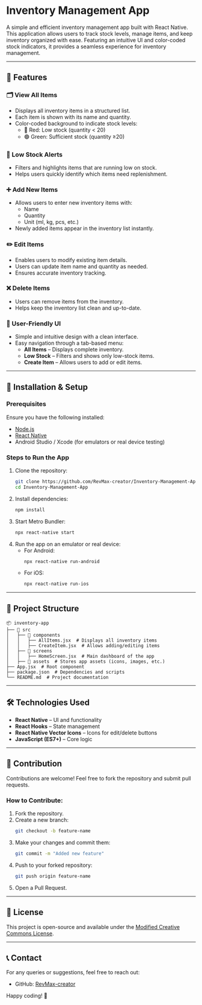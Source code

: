 # Inventory Management App

A simple and efficient inventory management app built with React Native. This application allows users to track stock levels, manage items, and keep inventory organized with ease. Featuring an intuitive UI and color-coded stock indicators, it provides a seamless experience for inventory management.

---

## 📌 Features

### 🗂 View All Items  
- Displays all inventory items in a structured list.  
- Each item is shown with its name and quantity.  
- Color-coded background to indicate stock levels:
  - 🔴 Red: Low stock (quantity < 20)
  - 🟢 Green: Sufficient stock (quantity ≥20)

### 🚨 Low Stock Alerts  
- Filters and highlights items that are running low on stock.  
- Helps users quickly identify which items need replenishment.

### ➕ Add New Items  
- Allows users to enter new inventory items with:
  - Name
  - Quantity
  - Unit (ml, kg, pcs, etc.)
- Newly added items appear in the inventory list instantly.

### ✏️ Edit Items  
- Enables users to modify existing item details.  
- Users can update item name and quantity as needed.  
- Ensures accurate inventory tracking.

### ❌ Delete Items  
- Users can remove items from the inventory.  
- Helps keep the inventory list clean and up-to-date.

### 🎨 User-Friendly UI  
- Simple and intuitive design with a clean interface.  
- Easy navigation through a tab-based menu:
  - **All Items** – Displays complete inventory.
  - **Low Stock** – Filters and shows only low-stock items.
  - **Create Item** – Allows users to add or edit items.

---

## 🚀 Installation & Setup

### Prerequisites
Ensure you have the following installed:
- [Node.js](https://nodejs.org/)
- [React Native](https://reactnative.dev/docs/environment-setup)
- Android Studio / Xcode (for emulators or real device testing)

### Steps to Run the App
1. Clone the repository:
   ```sh
   git clone https://github.com/RevMax-creator/Inventory-Management-App.git
   cd Inventory-Management-App
   ```
2. Install dependencies:
   ```sh
   npm install
   ```
3. Start Metro Bundler:
   ```sh
   npx react-native start
   ```
4. Run the app on an emulator or real device:
   - For Android:
     ```sh
     npx react-native run-android
     ```
   - For iOS:
     ```sh
     npx react-native run-ios
     ```

---

## 📂 Project Structure
```
📦 inventory-app
├── 📂 src
│   ├── 📂 components
│   │   ├── AllItems.jsx  # Displays all inventory items
│   │   ├── CreateItem.jsx  # Allows adding/editing items
│   ├── 📂 screens
│   │   ├── HomeScreen.jsx  # Main dashboard of the app
│   ├── 📂 assets  # Stores app assets (icons, images, etc.)
├── App.jsx  # Root component
├── package.json  # Dependencies and scripts
└── README.md  # Project documentation
```

---

## 🛠️ Technologies Used
- **React Native** – UI and functionality
- **React Hooks** – State management
- **React Native Vector Icons** – Icons for edit/delete buttons
- **JavaScript (ES7+)** – Core logic

---

## 🤝 Contribution
Contributions are welcome! Feel free to fork the repository and submit pull requests.

### How to Contribute:
1. Fork the repository.
2. Create a new branch:
   ```sh
   git checkout -b feature-name
   ```
3. Make your changes and commit them:
   ```sh
   git commit -m "Added new feature"
   ```
4. Push to your forked repository:
   ```sh
   git push origin feature-name
   ```
5. Open a Pull Request.

---

## 📝 License
This project is open-source and available under the [Modified Creative Commons License](https://github.com/RevMax-creator/Inventory-Management-App?tab=License-1-ov-file).

---

## 📞 Contact
For any queries or suggestions, feel free to reach out:
- GitHub: [RevMax-creator](https://github.com/RevMax-creator)
<!-- - Email: your-email@example.com -->

Happy coding! 🚀
